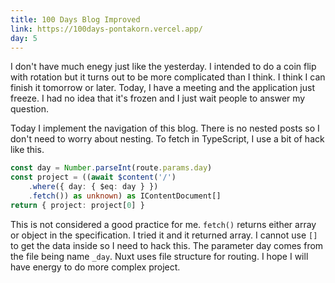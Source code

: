 ```yaml
---
title: 100 Days Blog Improved
link: https://100days-pontakorn.vercel.app/
day: 5
---
```

I don't have much enegy just like the yesterday. I intended to do a coin flip with rotation but
it turns out to be more complicated than I think. I think I can finish it tomorrow or later.
Today, I have a meeting and the application just freeze. I had no idea that it's frozen and I
just wait people to answer my question. 
<!--more-->


Today I implement the navigation of this blog. There is no nested posts so I don't need to worry about nesting. To fetch in TypeScript, I use a bit of hack like this.

```typescript
const day = Number.parseInt(route.params.day)
const project = ((await $content('/')
    .where({ day: { $eq: day } })
    .fetch()) as unknown) as IContentDocument[]
return { project: project[0] }
```

This is not considered a good practice for me. <code class="language-typescript">fetch()</code> returns either array or object in the specification. I tried it and it returned array. I cannot
use `[]` to get the data inside so I need to hack this. The parameter day comes from the file being name `_day`. Nuxt uses file structure for routing. I hope I will have energy to do more complex project.